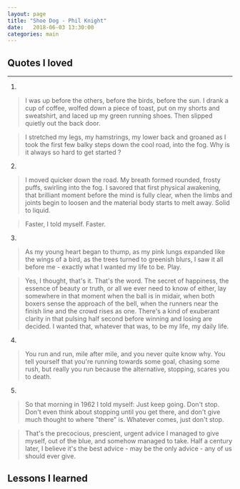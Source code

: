 ```yaml
---
layout: page
title: "Shoe Dog - Phil Knight"
date:   2018-06-03 13:30:00
categories: main
---
```


## Quotes I loved
-----------------
1.
> I was up before the others, before the birds, before the sun. I drank a cup of coffee, wolfed down a piece of toast, put on my shorts and sweatshirt, and laced up my green running shoes. Then slipped quietly out the back door.

> I stretched my legs, my hamstrings, my lower back and groaned as I took the first few balky steps down the cool road, into the fog. Why is it always so hard to get started ?

2.
>I moved quicker down the road. My breath formed rounded, frosty puffs, swirling into the fog. I savored that first physical awakening, that brilliant moment before the mind is fully clear, when the limbs and joints begin to loosen and the material body starts to melt away. Solid to liquid.

>Faster, I told myself. Faster.

3.
>As my young heart began to thump, as my pink lungs expanded like the wings of a bird, as the trees turned to greenish blurs, I saw it all before me - exactly what I wanted my life to be. Play.

>Yes, I thought, that's it. That's the word. The secret of happiness, the essence of beauty or truth, or all we ever need to know of either, lay somewhere in that moment when the ball is in midair, when both boxers sense the approach of the bell, when the runners near the finish line and the crowd rises as one. There's a kind of exuberant clarity in that pulsing half second before winning and losing are decided. I wanted that, whatever that was, to be my life, my daily life.

4.
>You run and run, mile after mile, and you never quite know why. You tell yourself that you're running towards some goal, chasing some rush, but really you run because the alternative, stopping, scares you to death.

5.
>So that morning in 1962 I told myself: Just keep going. Don't stop. Don't even think about stopping until you get there, and don't give much thought to where "there" is. Whatever comes, just don't stop.

>That's the precocious, prescient, urgent advice I managed to give myself, out of the blue, and somehow managed to take. Half a century later, I believe it's the best advice - may be the only advice - any of us should ever give.

## Lessons I learned